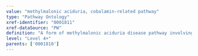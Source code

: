 ```yaml
---
value: "methylmalonic aciduria, cobalamin-related pathway"
type: "Pathway Ontology"
xref-identifier: "0001811"
xref-dataSource: "PW"
definition: "A form of methylmalonic aciduria disease pathway involving cobalamin (vitamin B12) in the methionine and homocysteine metabolic pathways."
level: "Level 4+"
parents: ['0001810']
---
```


